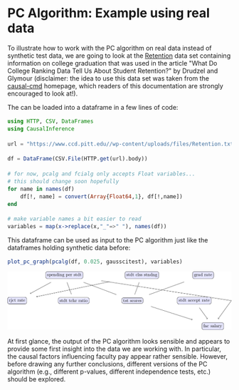# PC Algorithm: Example using real data

To illustrate how to work with the PC algorithm on real data instead of synthetic test data, we are going to look at the [Retention](https://www.ccd.pitt.edu//wp-content/uploads/files/Retention.txt) data set containing information on college graduation that was used in the article "What Do College Ranking Data Tell Us About Student Retention?" by Drudzel and Glymour (disclaimer: the idea to use this data set was taken from the [causal-cmd](https://bd2kccd.github.io/docs/causal-cmd/#command-line-usage) homepage, which readers of this documentation are strongly encouraged to look at!).

The can be loaded into a dataframe in a few lines of code:

```Julia
using HTTP, CSV, DataFrames
using CausalInference

url = "https://www.ccd.pitt.edu//wp-content/uploads/files/Retention.txt"

df = DataFrame(CSV.File(HTTP.get(url).body))

# for now, pcalg and fcialg only accepts Float variables...
# this should change soon hopefully
for name in names(df)
	df[!, name] = convert(Array{Float64,1}, df[!,name])
end

# make variable names a bit easier to read
variables = map(x->replace(x,"_"=>" "), names(df))
```
This dataframe can be used as input to the PC algorithm just like the dataframes holding synthetic data before:

```Julia
plot_pc_graph(pcalg(df, 0.025, gausscitest), variables)
```

![Plot of PC output for true data](https://raw.githubusercontent.com/mschauer/CausalInference.jl/master/assets/pc_gauss_real.png)

At first glance, the output of the PC algorithm looks sensible and appears to provide some first insight into the data we are working with. In particular, the causal factors influencing faculty pay appear rather sensible. However, before drawing any further conclusions, different versions of the PC algorithm (e.g., different p-values, different independence tests, etc.) should be explored.
